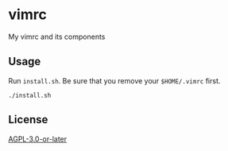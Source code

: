 # vimrc

My vimrc and its components

## Usage

Run `install.sh`. Be sure that you remove your `$HOME/.vimrc` first.

```
./install.sh
```

## License

[AGPL-3.0-or-later](LICENSE)
